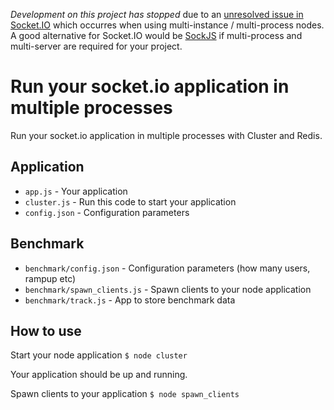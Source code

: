 *Development on this project has stopped* due to an [unresolved issue in Socket.IO](https://github.com/LearnBoost/socket.io/issues/438) which occurres when using multi-instance / multi-process nodes. A good alternative for Socket.IO would be [SockJS](https://github.com/sockjs/sockjs-node) if multi-process and multi-server are required for your project. 



Run your socket.io application in multiple processes
====================================================

Run your socket.io application in multiple processes with Cluster and Redis.


Application
-----------

* `app.js` - Your application
* `cluster.js` - Run this code to start your application
* `config.json` - Configuration parameters

Benchmark
---------

* `benchmark/config.json` - Configuration parameters (how many users, rampup etc)
* `benchmark/spawn_clients.js` - Spawn clients to your node application
* `benchmark/track.js` - App to store benchmark data

How to use
----------

Start your node application
`$ node cluster`

Your application should be up and running.

Spawn clients to your application
`$ node spawn_clients`